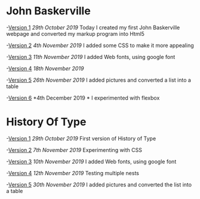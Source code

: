 John Baskerville
================

  -[Version 1](https://caitlincrowe01.github.io/John.Baskerville/Johnbaskerville.html)
  *29th October 2019* 
  Today I created my first John Baskerville webpage and converted my markup program into Html5
   

   -[Version 2](https://caitlincrowe01.github.io/John.Baskerville/Johnbaskerville2.html)
   *4th November 2019*
   I added some CSS to make it more appealing 

   -[Version 3](https://caitlincrowe01.github.io/John.Baskerville/johnbaskerville3.html)
   *11th November 2019*
   I added Web fonts, using google font

   -[Version 4](https://caitlincrowe01.github.io/John.Baskerville/johnbaskerville4.html)
   *18th November 2019*

   -[Version 5](https://caitlincrowe01.github.io/John.Baskerville/johnbaskerville5.html)
   *26th November 2019*
   I added pictures and converted a list into a table

   -[Version 6](https://caitlincrowe01.github.io/John.Baskerville/johnbaskerville6.html)
   *4th December 2019 *
   I experimented with flexbox
  
History Of Type
================

  -[Version 1](https://caitlincrowe01.github.io/John.Baskerville/historyoftype.html)
  *29th October 2019* 
  First version of History of Type 
   

   -[Version 2](https://caitlincrowe01.github.io/John.Baskerville/historyoftype2.html)
   *7th November 2019*
   Experimenting with CSS 

   -[Version 3](https://caitlincrowe01.github.io/John.Baskerville/historyoftype3.html)
   *10th November 2019*
   I added Web fonts, using google font

   -[Version 4](https://caitlincrowe01.github.io/John.Baskerville/historyoftype4.html)
   *12th November 2019*
   Testing multiple nests 

   -[Version 5](https://caitlincrowe01.github.io/John.Baskerville/historyoftype5)
   *30th November 2019*
   I added pictures and converted the list into a table


  